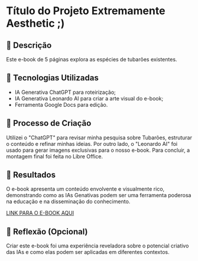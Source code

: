 # Título do Projeto Extremamente Aesthetic ;)

## 📒 Descrição
Este e-book de 5 páginas explora as espécies de tubarões existentes.

## 🤖 Tecnologias Utilizadas
- IA Generativa ChatGPT para roteirização;
- IA Generativa Leonardo AI para criar a arte visual do e-book;
- Ferramenta Google Docs para edição.

## 🧐 Processo de Criação
Utilizei o "ChatGPT" para revisar minha pesquisa sobre Tubarões, estruturar o conteúdo e refinar minhas ideias. Por outro lado, o "Leonardo AI" foi usado para gerar imagens exclusivas para o nosso e-book. Para concluir, a montagem final foi feita no Libre Office.

## 🚀 Resultados
O e-book apresenta um conteúdo envolvente e visualmente rico, demonstrando como as IAs Genativas podem ser uma ferramenta poderosa na educação e na disseminação do conhecimento.

[LINK PARA O E-BOOK AQUI](https://github/BeatrizBastosBorges/lab-natty-or-not/book/especies_de_tubaroes_e_suas_curiosodades.pdf)

## 💭 Reflexão (Opcional)
Criar este e-book foi uma experiência reveladora sobre o potencial criativo das IAs e como elas podem ser aplicadas em diferentes contextos.

